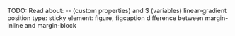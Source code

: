 TODO:
Read about:
-- (custom properties) and $ (variables)
linear-gradient
position type: sticky
element: figure, figcaption
difference between margin-inline and margin-block

